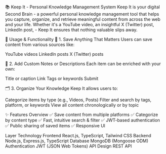   📚 Keep It - Personal Knowledge Management System
Keep It is your digital Second Brain - a powerful personal knowledge management tool that helps you capture, organize, and retrieve meaningful content from across the web and your life. Whether it's a YouTube video, an insightful X (Twitter) post, LinkedIn post,  - Keep It ensures that nothing valuable slips away.

🚀 Usage & Functionality
🔖 1. Save Anything That Matters
Users can save content from various sources like:

YouTube videos
LinkedIn posts 
X (Twitter) posts


📝 2. Add Custom Notes or Descriptions
Each item can be enriched with your own:

Title or caption
Link
Tags or keywords
Submit

🗂 3. Organize Your Knowledge
Keep It allows users to:

Categorize items by type (e.g.,  Videos, Posts)
Filter and search by tags, platform, or keywords
View all content chronologically or by topic


✨ Features Overview
✅ Save content from multiple platforms
✅ Categorize by content type
✅ Fast, intuitive search & filter
✅ JWT-based authentication
✅ Public sharing of saved items
✅ Responsive UI


Layer	Technology
Frontend	React.js, TypeScript, Tailwind CSS
Backend	Node.js, Express.js, TypeScript
Database	MongoDB (Mongoose ODM)
Authentication	JWT (JSON Web Tokens)
API Design	REST API
